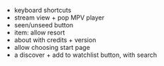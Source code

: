 - keyboard shortcuts
- stream view + pop MPV player
- seen/unseed button
- item: allow resort
- about with credits + version
- allow choosing start page
- a discover + add to watchlist button, with search